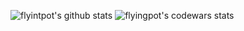 ![flyintpot's github stats](https://github-readme-stats.vercel.app/api?username=flyingpot&show_icons=true)
![flyingpot's codewars stats](https://readme-stat.herokuapp.com?username=flyingpot)
